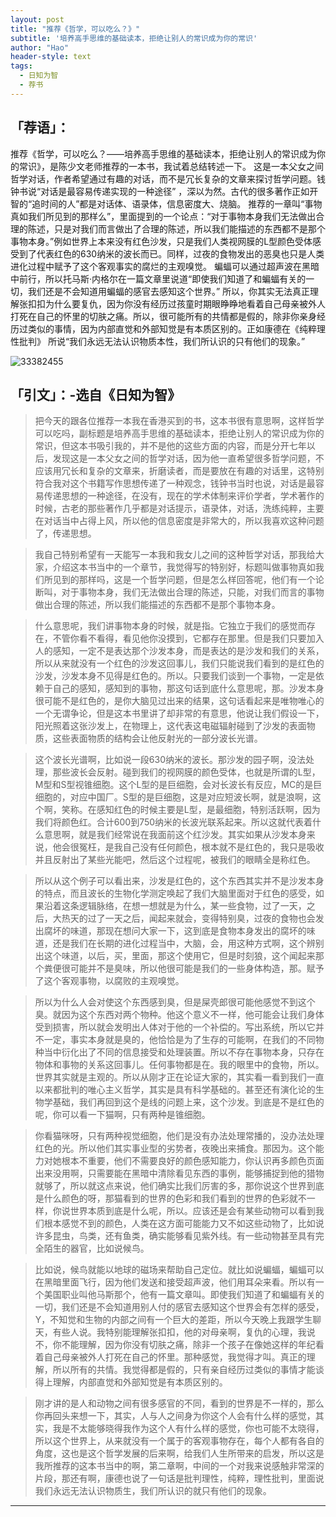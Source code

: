 ```yaml
---
layout: post
title: "推荐《哲学，可以吃么？》"
subtitle: '培养高手思维的基础读本，拒绝让别人的常识成为你的常识'
author: "Hao"
header-style: text
tags:
  - 日知为智
  - 荐书
---
```


## 「荐语」：
推荐《哲学，可以吃么？——培养高手思维的基础读本，拒绝让别人的常识成为你的常识》，是陈少文老师推荐的一本书，我试着总结转述一下。
这是一本父女之间哲学对话，作者希望通过有趣的对话，而不是冗长复杂的文章来探讨哲学问题。钱钟书说“对话是最容易传递实现的一种途径”  ，深以为然。古代的很多著作正如开智的“追时间的人”都是对话体、语录体，信息密度大、烧脑。
推荐的一章叫“事物真如我们所见到的那样么”，里面提到的一个论点：“对于事物本身我们无法做出合理的陈述，只是对我们而言做出了合理的陈述，所以我们能描述的东西都不是那个事物本身。”例如世界上本来没有红色沙发，只是我们人类视网膜的L型颜色受体感受到了代表红色的630纳米的波长而已。同样，过夜的食物发出的恶臭也只是人类进化过程中赋予了这个客观事实的腐烂的主观嗅觉。
蝙蝠可以通过超声波在黑暗中前行，所以托马斯·内格尔在一篇文章里说道“即使我们知道了和蝙蝠有关的一切，我们还是不会知道用蝙蝠的感官去感知这个世界。” 所以，你其实无法真正理解张扣扣为什么要复仇，因为你没有经历过孩童时期眼睁睁地看着自己母亲被外人打死在自己的怀里的切肤之痛。所以，很可能所有的共情都是假的，除非你亲身经历过类似的事情，因为内部直觉和外部知觉是有本质区别的。正如康德在《纯粹理性批判》 所说“我们永远无法认识物质本性，我们所认识的只有他们的现象。”

![33382455](https://user-images.githubusercontent.com/30737775/51875686-d37c1080-23ca-11e9-9d69-1ad4d11d21bb.png)

## 「引文」：-选自《日知为智》
> 把今天的跟各位推荐一本我在香港买到的书，这本书很有意思啊，这样哲学可以吃吗，副标题是培养高手思维的基础读本，拒绝让别人的常识成为你的常识，但这本书吸引我的，并不是他的这些方面的内容，而是分开七年以后，发现这是一本父女之间的哲学对话，因为他一直希望很多哲学问题，不应该用冗长和复杂的文章来，折磨读者，而是要放在有趣的对话里，这特别符合我对这个书籍写作思想传递了一种观念，钱钟书当时也说，对话是最容易传递思想的一种途径，在没有，现在的学术体制来评价学者，学术著作的时候，古老的那些著作几乎都是对话提示，语录体，对话，洗练纯粹，主要在对话当中占得上风，所以他的信息密度是非常大的，所以我喜欢这种问题了，传递思想。

> 我自己特别希望有一天能写一本我和我女儿之间的这种哲学对话，那我给大家，介绍这本书当中的一个章节，我觉得写的特别好，标题叫做事物真如我们所见到的那样吗，这是一个哲学问题，但是怎么样回答呢，他们有一个论断叫，对于事物本身，我们无法做出合理的陈述，只能，对我们而言的事物做出合理的陈述，所以我们能描述的东西都不是那个事物本身。

> 什么意思呢，我们讲事物本身的时候，就是指。它独立于我们的感觉而存在，不管你看不看得，看见他你没摸到，它都存在那里。但是我们只要加入人的感知，一定不是表达那个沙发本身，而是表达的是沙发和我们的关系，所以从来就没有一个红色的沙发这回事儿，我们只能说我们看到的是红色的沙发，沙发本身不见得是红色的。所以。只要我们谈到一个事物，一定是依赖于自己的感知，感知到的事物，那这句话到底什么意思呢，那。沙发本身很可能不是红色的，是你大脑见过出来的结果，这句话看起来是唯物唯心的一个无谓争论，但是这本书里讲了却非常的有意思，他说让我们假设一下，阳光照着这张沙发上，在物理上，这代表这电磁辐射碰到了沙发的表面物质，这些表面物质的结构会让他反射光的一部分波长光谱。

> 这个波长光谱啊，比如说一段630纳米的波长。那沙发的园子啊，没法处理，那些波长会反射。碰到我们的视网膜的颜色受体，也就是所谓的L型，M型和S型视锥细胞。这个L型的是巨细胞，会对长波长有反应，MC的是巨细胞的，对应中国厂。S型的是巨细胞，这是对应短波长啊，就是浪啊，这个啊，笑称。在感知红色的时候主要是L型，是最细胞，特别活跃啊，因为我们将颜色红。合计600到750纳米的长波光联系起来。所以这就代表着什么意思啊，就是我们经常说在我面前这个红沙发。其实如果从沙发本身来说，他会很冤枉，是我自己没有任何颜色，根本就不是红色的，我只是吸收并且反射出了某些光能吧，然后这个过程呢，被我们的眼睛全是称红色。

> 所以从这个例子可以看出来，沙发是红色的，这个东西其实并不是沙发本身的特点，而且波长的生物化学测定唤起了我们大脑里面对于红色的感受，如果沿着这条逻辑脉络，在想一想就是为什么，某一些食物，过了一天，之后，大热天的过了一天之后，闻起来就会，变得特别臭，过夜的食物也会发出腐坏的味道，那现在想问大家一下，这到底是食物本身发出的腐坏的味道，还是我们在长期的进化过程当中，大脑，会，用这种方式啊，这个辨别出这个味道，以后，买，里面，那这个使用它，但是时刻狼，这个闻起来那个粪便很可能并不是臭味，所以他很可能是我们的一些身体构造，那。赋予了这个客观事物，以腐败的主观嗅觉。

> 所以为什么人会对使这个东西感到臭，但是屎壳郎很可能他感觉不到这个臭。就因为这个东西对两个物种。他这个意义不一样，他可能会让我们身体受到损害，所以就会发明出人体对于他的一个补偿的。写出系统，所以它并不一定，事实本身就是臭的，他恰恰是为了生存的可能啊，在我们的不同物种当中衍化出了不同的信息接受和处理装置。所以不存在事物本身，只存在物体和事物的关系这回事儿。任何事物都是在。我的眼里中的食物，所以。世界其实就是主观的。所以从刚才正在论证大家的，其实看一看到我们一直以来都批判的唯心主义哲学，其实是具有科学基础的。甚至还有演化论的生物学基础，我们再回到这个是线的问题上来，这个沙发。到底是不是红色的呢，你可以看一下猫啊，只有两种是锥细胞。

> 你看猫咪呀，只有两种视觉细胞，他们是没有办法处理常播的，没办法处理红色的光。所以他们其实事业型的劣势者，夜晚出来捕食。那因为。这个能力对她根本不重要，他们不需要良好的颜色感知能力，你认识再多颜色页面出来没用啊，只需要能在黑暗中清除看见东西的事例，能够捕捉到他的猎物就够了，所以就这点来说，他们确实比我们厉害的多，那你说这个世界到底是什么颜色的呀，那猫看到的世界的色彩和我们看到的世界的色彩就不一样，你说世界本质到底是什么呢，所以。应该还是会有某些动物可以看到我们根本感觉不到的颜色，人类在这方面可能能力又不如这些动物了，比如说许多昆虫，鸟类，还有鱼类，确实能够看见紫外线。有一些动物甚至具有完全陌生的器官，比如说候鸟。

> 比如说，候鸟就能以地球的磁场来帮助自己定位。就比如说蝙蝠，蝙蝠可以在黑暗里面飞行，因为他们发送和接受超声波，他们用耳朵来看。所以有一个美国职业叫他马斯那个，他有一篇文章叫。即使我们知道了和蝙蝠有关的一切，我们还是不会知道用别人付的感官去感知这个世界会有怎样的感受，Y，不知觉和生物的内部之间有一个巨大的差距，所以今天晚上我跟学生聊天，有些人说。我特别能理解张扣扣，他的对母亲啊，复仇的心理，我说不，你不能理解，因为你没有切肤之痛，除非一个孩子在像她这样的年纪看着自己母亲被外人打死在自己的怀里。那种感觉，我觉得才叫。真正的理解，所以所有的共情。我觉得都是假的，只有亲自经历过类似的事情才能谈得上理解，内部直觉和外部知觉是有本质区别的。



> 刚才讲的是人和动物之间有很多感官的不同，看到的世界是不一样的，那么你再回头来想一下，其实，人与人之间身为你这个人会有什么样的感觉，其实，我是不太能够晓得我作为这个人有什么样的感觉，你也可能不太晓得，所以这个世界上，从来就没有一个属于的客观事物存在，每个人都有各自的角度，这也是这个哲学发展的后来啊，给我们人生所带来的启发，所以这是我所推荐的这本书当中的啊，第二章啊，中间的一个对我来说感触非常深的片段，那还有啊，康德也说了一句话是批判理性，纯粹，理性批判，里面说我们永远无法认识物质生，我们所认识的就只有他们的现象。

---


